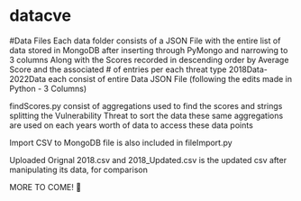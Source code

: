 # datacve
#Data Files
Each data folder consists of a JSON File with the entire list of data stored in MongoDB after inserting through PyMongo and narrowing to 3 columns
Along with the Scores recorded in descending order by Average Score and the associated # of entries per each threat type
2018Data-2022Data each consist of entire Data JSON File (following the edits made in Python - 3 Columns)

findScores.py consist of aggregations used to find the scores and strings splitting the Vulnerability Threat to sort the data these same aggregations are used on each years worth of data to access these data points

Import CSV to MongoDB file is also included in fileImport.py 

Uploaded Orignal 2018.csv and 2018_Updated.csv is the updated csv after manipulating its data, for comparison

MORE TO COME! 🎉

